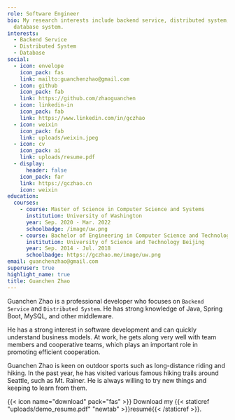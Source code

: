 ```yaml
---
role: Software Engineer
bio: My research interests include backend service, distributed system, and
  database system.
interests:
  - Backend Service
  - Distributed System
  - Database
social:
  - icon: envelope
    icon_pack: fas
    link: mailto:guanchenzhao@gmail.com
  - icon: github
    icon_pack: fab
    link: https://github.com/zhaoguanchen
  - icon: linkedin-in
    icon_pack: fab
    link: https://www.linkedin.com/in/gczhao
  - icon: weixin
    icon_pack: fab
    link: uploads/weixin.jpeg
  - icon: cv
    icon_pack: ai
    link: uploads/resume.pdf
  - display:
      header: false
    icon_pack: far
    link: https://gczhao.cn
    icon: weixin
education:
  courses:
    - course: Master of Science in Computer Science and Systems
      institution: University of Washington
      year: Sep. 2020 - Mar. 2022
      schoolbadge: /image/uw.png
    - course: Bachelor of Engineering in Computer Science and Technology
      institution: University of Science and Technology Beijing
      year: Sep. 2014 - Jul. 2018
      schoolbadge: https://gczhao.me/image/uw.png
email: guanchenzhao@gmail.com
superuser: true
highlight_name: true
title: Guanchen Zhao
---
```


Guanchen Zhao is a professional developer who focuses on `Backend Service` and `Distributed System`. He has strong knowledge of Java, Spring Boot,  MySQL, and other middleware. 

He has a strong interest in software development and can quickly understand business models. At work, he gets along very well with team members and cooperative teams, which plays an important role in promoting efficient cooperation.

Guanchen Zhao is keen on outdoor sports such as long-distance riding and hiking. In the past year, he has visited various famous hiking trails around Seattle, such as Mt. Rainer. He is always willing to try new things and keeping to learn from them.

 {{< icon name="download" pack="fas" >}} Download my {{< staticref "uploads/demo_resume.pdf" "newtab" >}}resumé{{< /staticref >}}.
